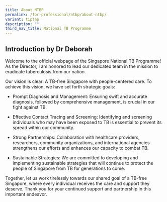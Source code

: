 ```yaml
---
title: About NTBP
permalink: /for-professional/ntbp/about-ntbp/
variant: tiptap
description: ""
third_nav_title: National TB Programme
---
```

<h2><strong>Introduction by Dr Deborah</strong></h2>
<p>Welcome to the official webpage of the Singapore National TB Programme!
As the Director, I am honored to lead our dedicated team in the mission
to eradicate tuberculosis from our nation.</p>
<p>Our vision is clear: A TB-free Singapore with people-centered care. To
achieve this vision, we have set forth strategic goals:</p>
<ul data-tight="true" class="tight">
<li>
<p>Prompt Diagnosis and Management: Ensuring swift and accurate diagnosis,
followed by comprehensive management, is crucial in our fight against TB.</p>
</li>
<li>
<p>Effective Contact Tracing and Screening: Identifying and screening individuals
who may have been exposed to TB is essential to prevent its spread within
our community.</p>
</li>
<li>
<p>Strong Partnerships: Collaboration with healthcare providers, researchers,
community organizations, and international agencies strengthens our efforts
and enhances our capacity to combat TB.</p>
</li>
<li>
<p>Sustainable Strategies: We are committed to developing and implementing
sustainable strategies that will continue to protect the people of Singapore
from TB for generations to come.</p>
</li>
</ul>
<p>Together, let us work tirelessly towards our shared goal of a TB-free
Singapore, where every individual receives the care and support they deserve.
Thank you for your continued support and partnership in this important
endeavor.</p>